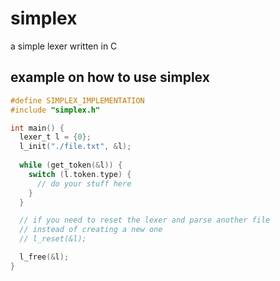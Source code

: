 # simplex
a simple lexer written in C

## example on how to use simplex
```c
#define SIMPLEX_IMPLEMENTATION
#include "simplex.h"

int main() {
  lexer_t l = {0};
  l_init("./file.txt", &l);
  
  while (get_token(&l)) {
    switch (l.token.type) {
      // do your stuff here
    }
  }

  // if you need to reset the lexer and parse another file
  // instead of creating a new one
  // l_reset(&l); 

  l_free(&l);
}
```
